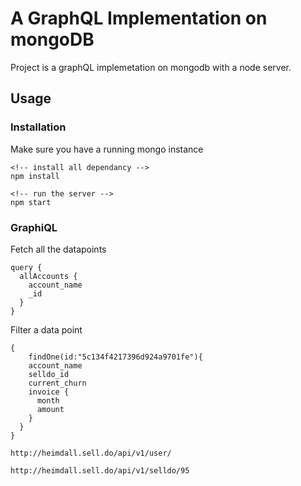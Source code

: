 # A GraphQL Implementation on mongoDB

Project is a graphQL implemetation on mongodb with a node server.


## Usage

### Installation

Make sure you have a running mongo instance
```
<!-- install all dependancy -->
npm install

<!-- run the server -->
npm start
```

### GraphiQL

Fetch all the datapoints
```
query {
  allAccounts {
    account_name
    _id
  }
}
```

Filter a data point
```
{
	findOne(id:"5c134f4217396d924a9701fe"){
    account_name
    selldo_id
    current_churn
    invoice {
      month
      amount
    }
  }
}
```

```
http://heimdall.sell.do/api/v1/user/

http://heimdall.sell.do/api/v1/selldo/95

```
